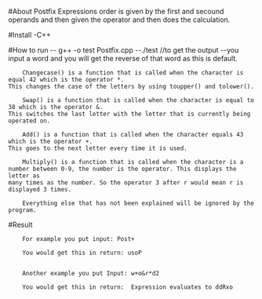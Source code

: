 #About
	Postfix Expressions order is given by the first and secound operands and then given the operator and then does the calculation. 



#Install
  -C++


#How to run
	 -- g++ -o test Postfix.cpp
	 --./test                //to get the output
   --you input a word and you will get the reverse of that word as this is default.


		Changecase() is a function that is called when the character is equal 42 which is the operator *.
	This changes the case of the letters by using toupper() and tolower().

		Swap() is a function that is called when the character is equal to 38 which is the operator &. 
	This switches the last letter with the letter that is currently being operated on.

		Add() is a function that is called when the character equals 43 which is the operator +. 
	This goes to the next letter every time it is used. 

		Multiply() is a function that is called when the character is a number between 0-9, the number is the operator. This displays the letter as 
	many times as the number. So the operator 3 after r would mean r is displayed 3 times. 
	
		Everything else that has not been explained will be ignored by the program.

#Result

		For example you put input: Post+

		You would get this in return: usoP


		Another example you put Input: w+o&r*d2 

		You would get this in return:  Expression evaluates to ddRxo
   

